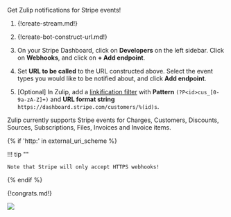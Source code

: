 Get Zulip notifications for Stripe events!

1. {!create-stream.md!}

1. {!create-bot-construct-url.md!}

1. On your Stripe Dashboard, click on **Developers** on the left
   sidebar. Click on **Webhooks**, and click on **+ Add endpoint**.

1. Set **URL to be called** to the URL constructed above. Select
   the event types you would like to be notified about, and click
   **Add endpoint**.

1. [Optional] In Zulip, add a
   [linkification filter](/help/add-a-custom-linkifier) with
   **Pattern** `(?P<id>cus_[0-9a-zA-Z]+)` and **URL format string**
   `https://dashboard.stripe.com/customers/%(id)s`.

Zulip currently supports Stripe events for Charges, Customers, Discounts,
Sources, Subscriptions, Files, Invoices and Invoice items.

{% if 'http:' in external_uri_scheme %}

!!! tip ""

    Note that Stripe will only accept HTTPS webhooks!

{% endif %}

{!congrats.md!}

![](/static/images/integrations/stripe/001.png)
